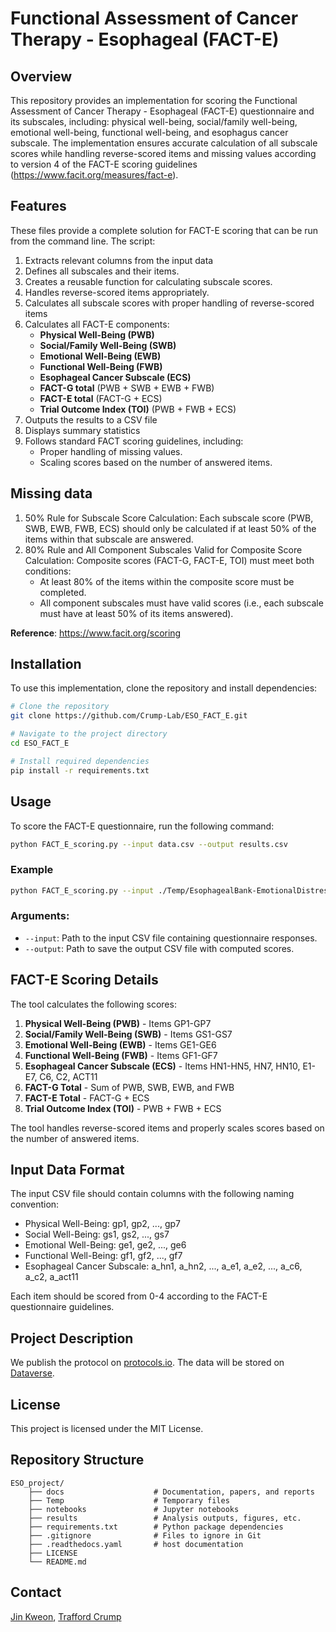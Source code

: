 # Functional Assessment of Cancer Therapy - Esophageal (FACT-E)

## Overview
This repository provides an implementation for scoring the Functional Assessment of Cancer Therapy - Esophageal (FACT-E) questionnaire and its subscales, including: physical well-being, social/family well-being, emotional well-being, functional well-being, and esophagus cancer subscale. The implementation ensures accurate calculation of all subscale scores while handling reverse-scored items and missing values according to version 4 of the FACT-E scoring guidelines (https://www.facit.org/measures/fact-e).

## Features
These files provide a complete solution for FACT-E scoring that can be run from the command line. The script:
1. Extracts relevant columns from the input data
2. Defines all subscales and their items.
3. Creates a reusable function for calculating subscale scores.
4. Handles reverse-scored items appropriately.
5. Calculates all subscale scores with proper handling of reverse-scored items
6. Calculates all FACT-E components:
   - **Physical Well-Being (PWB)**
   - **Social/Family Well-Being (SWB)**
   - **Emotional Well-Being (EWB)**
   - **Functional Well-Being (FWB)**
   - **Esophageal Cancer Subscale (ECS)**
   - **FACT-G total** (PWB + SWB + EWB + FWB)
   - **FACT-E total** (FACT-G + ECS)
   - **Trial Outcome Index (TOI)** (PWB + FWB + ECS)
7. Outputs the results to a CSV file
8. Displays summary statistics
9. Follows standard FACT scoring guidelines, including:
   - Proper handling of missing values.
   - Scaling scores based on the number of answered items.

## Missing data
1. 50% Rule for Subscale Score Calculation: Each subscale score (PWB, SWB, EWB, FWB, ECS) should only be calculated if at least 50% of the items within that subscale are answered.
2. 80% Rule and All Component Subscales Valid for Composite Score Calculation: Composite scores (FACT-G, FACT-E, TOI) must meet both conditions:
    - At least 80% of the items within the composite score must be completed.
    - All component subscales must have valid scores (i.e., each subscale must have at least 50% of its items answered).
      
**Reference**: https://www.facit.org/scoring 

## Installation
To use this implementation, clone the repository and install dependencies:

```bash
# Clone the repository
git clone https://github.com/Crump-Lab/ESO_FACT_E.git

# Navigate to the project directory
cd ESO_FACT_E

# Install required dependencies
pip install -r requirements.txt
```

## Usage
To score the FACT-E questionnaire, run the following command:

```bash
python FACT_E_scoring.py --input data.csv --output results.csv
```

### Example

```bash
python FACT_E_scoring.py --input ./Temp/EsophagealBank-EmotionalDistress_DATA_2025-02-13_1201.csv --output ./results/results.csv
```

### Arguments:
- `--input`: Path to the input CSV file containing questionnaire responses.
- `--output`: Path to save the output CSV file with computed scores.

## FACT-E Scoring Details

The tool calculates the following scores:

1. **Physical Well-Being (PWB)** - Items GP1-GP7
2. **Social/Family Well-Being (SWB)** - Items GS1-GS7
3. **Emotional Well-Being (EWB)** - Items GE1-GE6
4. **Functional Well-Being (FWB)** - Items GF1-GF7
5. **Esophageal Cancer Subscale (ECS)** - Items HN1-HN5, HN7, HN10, E1-E7, C6, C2, ACT11
6. **FACT-G Total** - Sum of PWB, SWB, EWB, and FWB
7. **FACT-E Total** - FACT-G + ECS
8. **Trial Outcome Index (TOI)** - PWB + FWB + ECS

The tool handles reverse-scored items and properly scales scores based on the number of answered items.

## Input Data Format

The input CSV file should contain columns with the following naming convention:
- Physical Well-Being: gp1, gp2, ..., gp7
- Social Well-Being: gs1, gs2, ..., gs7
- Emotional Well-Being: ge1, ge2, ..., ge6
- Functional Well-Being: gf1, gf2, ..., gf7
- Esophageal Cancer Subscale: a_hn1, a_hn2, ..., a_e1, a_e2, ..., a_c6, a_c2, a_act11

Each item should be scored from 0-4 according to the FACT-E questionnaire guidelines.

## Project Description
We publish the protocol on [protocols.io](https://www.protocols.io/workspaces/crump-lab). The data will be stored on [Dataverse](https://borealisdata.ca/dataverse/crump_lab). 

## License
This project is licensed under the MIT License.

## Repository Structure

    ESO_project/ 
        ├── docs                    # Documentation, papers, and reports 
        ├── Temp                    # Temporary files
        ├── notebooks               # Jupyter notebooks 
        ├── results                 # Analysis outputs, figures, etc. 
        ├── requirements.txt        # Python package dependencies
        ├── .gitignore              # Files to ignore in Git
        ├── .readthedocs.yaml       # host documentation
        ├── LICENSE
        └── README.md

## Contact
[Jin Kweon](mailto:jin.kweon@mail.mcgill.ca), [Trafford Crump](mailto:trafford.crump@mcgill.ca)
